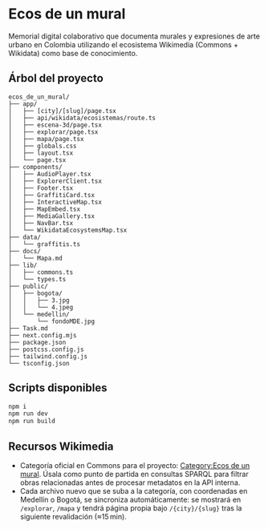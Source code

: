 # Ecos de un mural

Memorial digital colaborativo que documenta murales y expresiones de arte urbano en Colombia utilizando el ecosistema Wikimedia (Commons + Wikidata) como base de conocimiento.

## Árbol del proyecto

```
ecos_de_un_mural/
├── app/
│   ├── [city]/[slug]/page.tsx
│   ├── api/wikidata/ecosistemas/route.ts
│   ├── escena-3d/page.tsx
│   ├── explorar/page.tsx
│   ├── mapa/page.tsx
│   ├── globals.css
│   ├── layout.tsx
│   └── page.tsx
├── components/
│   ├── AudioPlayer.tsx
│   ├── ExplorerClient.tsx
│   ├── Footer.tsx
│   ├── GraffitiCard.tsx
│   ├── InteractiveMap.tsx
│   ├── MapEmbed.tsx
│   ├── MediaGallery.tsx
│   ├── NavBar.tsx
│   └── WikidataEcosystemsMap.tsx
├── data/
│   └── graffitis.ts
├── docs/
│   └── Mapa.md
├── lib/
│   ├── commons.ts
│   └── types.ts
├── public/
│   ├── bogota/
│   │   ├── 3.jpg
│   │   └── 4.jpeg
│   └── medellin/
│       └── fondoMDE.jpg
├── Task.md
├── next.config.mjs
├── package.json
├── postcss.config.js
├── tailwind.config.js
└── tsconfig.json
```

## Scripts disponibles

```bash
npm i
npm run dev
npm run build
```

## Recursos Wikimedia

- Categoría oficial en Commons para el proyecto: [Category:Ecos de un mural](https://commons.wikimedia.org/wiki/Category:Ecos_de_un_mural). Úsala como punto de partida en consultas SPARQL para filtrar obras relacionadas antes de procesar metadatos en la API interna.
- Cada archivo nuevo que se suba a la categoría, con coordenadas en Medellín o Bogotá, se sincroniza automáticamente: se mostrará en `/explorar`, `/mapa` y tendrá página propia bajo `/{city}/{slug}` tras la siguiente revalidación (≈15 min).
